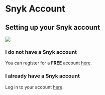 # Snyk Account

## Setting up your Snyk account

![](../../../.gitbook/assets/snyk-signup.png)

### I do not have a Snyk account

You can register for a **FREE** account [here](https://app.snyk.io/signup/?utm_medium=Partner&utm_source=Atlassian&utm_campaign=Bitbucket-cloud-promo-Q1-2020).

### I already have a Snyk account

Log in to your account [here](https://app.snyk.io/login).

